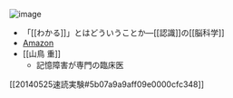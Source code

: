 
![image](https://gyazo.com/38ab8a023c620ee6bf5dee03fb870249/thumb/1000)
- 「[[わかる]]」とはどういうことか―[[認識]]の[[脳科学]]
- [Amazon](https://amzn.to/3CGjRvU)
- [[山鳥 重]]
    - 記憶障害が専門の臨床医

[[20140525速読実験#5b07a9a9aff09e0000cfc348]]
